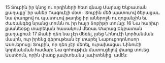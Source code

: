 15 Տուբին իր կնոջ ու որդիների հետ գնաց Մարաց Եկբատան քաղաքը՝ իր աներ Ռագուէլի մօտ:  Տուբին մեծ պատուով ծերացաւ. նա փառքով ու պատուով թաղեց իր աներոջն ու զոքանչին եւ ժառանգեց նրանց տունն ու իր հայր Տոբիթի տունը: 16 Նա հարիւր քսանեօթը տարեկան հասակում մեռաւ Մարաց Եկբատան քաղաքում: 17 Քանի դեռ նա չէր մեռել, լսեց Նինուէի կործանման մասին, ուր իրենց գերութեան էր տարել Նաբուքոդոնոսոր Ասուերոսը: Տուբին, որ դեռ չէր մեռել, ուրախացաւ Նինուէի կործանման համար: Նա գոհութիւն մատուցելով փառք տուեց Աստծուն, որին փառք յաւիտեանս յաւիտենից. ամէն:































